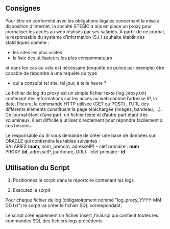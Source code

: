 ## Consignes

Pour être en conformité avec les obligations légales concernant la mise à disposition d’Internet, la société STESIO a mis en place un proxy pour journaliser les accès au web réalisés par ses salariés. A partir de ce journal, le responsable du système d’information (S.I.) souhaite établir des statistiques comme :
* les sites les plus visités
* la liste des utilisateurs les plus consommateurs 

et dans les cas où cela est nécessaire (enquête de police par exemple) être capable de répondre à une requête du type

*  qui a consulté tel site, tel jour, à telle heure ?

Le fichier de log du proxy est un simple fichier texte (log_proxy.txt) contenant des informations sur les accès au web comme l’adresse IP, la date, l’heure, la commande HTTP utilisée (GET ou POST) , l’URL des différents éléments constituant la page téléchargée (images, bandeau, …). Ce journal étant d’une part, un fichier texte et d’autre part étant très volumineux,  il est difficile à utiliser directement pour répondre facilement à ces besoins.

Le responsable du SI vous demande de créer une base de données sur ORACLE  qui contiendra les tables suivantes :\
SALARIES (**num**, nom, prenom, adresseIP) - clef primaire : **num**\
PROXY (**id**, adresseIP, jourheure, URL)  - clef primaire : **id**

## Utilisation du Script

1. Positionnez le scrpit dans le répertoire contenant les logs

2. Executez le scrpit

Pour chaque fichier de log (obligatoirement nommé "log_proxy_YYYY-MM-DD.txt") le scrpit va créer le fichier SQL correspondant.

Le script créé également un fichier insert_final.sql qui contient toutes les commandes SQL des fichiers logs précédents.
